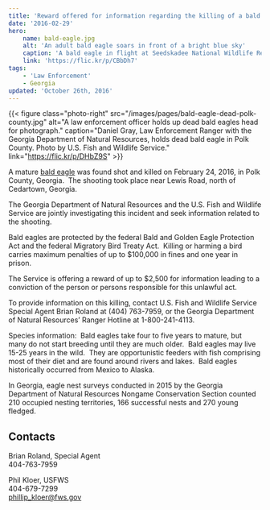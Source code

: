 ```yaml
---
title: 'Reward offered for information regarding the killing of a bald eagle in Polk county, Georgia'
date: '2016-02-29'
hero:
    name: bald-eagle.jpg
    alt: 'An adult bald eagle soars in front of a bright blue sky'
    caption: 'A bald eagle in flight at Seedskadee National Wildlife Refuge. Photo by Tom Koerner, USFWS.'
    link: 'https://flic.kr/p/CBbDh7'
tags:
    - 'Law Enforcement'
    - Georgia
updated: 'October 26th, 2016'
---
```


{{< figure class="photo-right" src="/images/pages/bald-eagle-dead-polk-county.jpg" alt="A law enforcement officer holds up dead bald eagles head for photograph." caption="Daniel Gray, Law Enforcement Ranger with the Georgia Department of Natural Resources, holds dead bald eagle in Polk County.  Photo by U.S. Fish and Wildlife Service." link="https://flic.kr/p/DHbZ9S" >}}

A mature [bald eagle](https://ecos.fws.gov/tess_public/profile/speciesProfile.action?spcode=B008) was found shot and killed on February 24, 2016, in Polk County, Georgia.  The shooting took place near Lewis Road, north of Cedartown, Georgia.

The Georgia Department of Natural Resources and the U.S. Fish and Wildlife Service are jointly investigating this incident and seek information related to the shooting.

Bald eagles are protected by the federal Bald and Golden Eagle Protection Act and the federal Migratory Bird Treaty Act.  Killing or harming a bird carries maximum penalties of up to $100,000 in fines and one year in prison.

The Service is offering a reward of up to $2,500 for information leading to a conviction of the person or persons responsible for this unlawful act.

To provide information on this killing, contact U.S. Fish and Wildlife Service Special Agent Brian Roland at (404) 763-7959, or the Georgia Department of Natural Resources’ Ranger Hotline at 1-800-241-4113.

Species information:  Bald eagles take four to five years to mature, but many do not start breeding until they are much older.  Bald eagles may live 15-25 years in the wild.  They are opportunistic feeders with fish comprising most of their diet and are found around rivers and lakes.  Bald eagles historically occurred from Mexico to Alaska. 

In Georgia, eagle nest surveys conducted in 2015 by the Georgia Department of Natural Resources Nongame Conservation Section counted 210 occupied nesting territories, 166 successful nests and 270 young fledged.

## Contacts

Brian Roland, Special Agent  
404-763-7959

Phil Kloer, USFWS  
404-679-7299  
[phillip_kloer@fws.gov](mailto:phillip_kloer@fws.gov)
